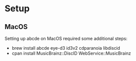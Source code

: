 # Setup
## MacOS
Setting up abcde on MacOS required some additional steps:
- brew install abcde eye-d3 id3v2 cdparanoia libdiscid
- cpan install MusicBrainz::DiscID WebService::MusicBrainz
